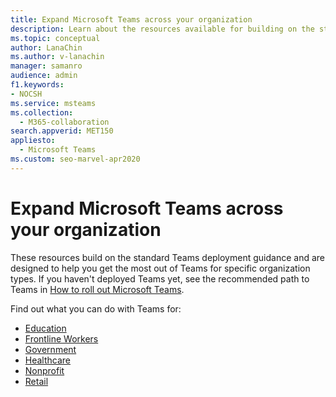 ```yaml
---
title: Expand Microsoft Teams across your organization
description: Learn about the resources available for building on the standard Teams deployment to help you get the most out of Teams for specific organization types.
ms.topic: conceptual
author: LanaChin
ms.author: v-lanachin
manager: samanro
audience: admin
f1.keywords:
- NOCSH
ms.service: msteams
ms.collection: 
  - M365-collaboration
search.appverid: MET150
appliesto: 
  - Microsoft Teams
ms.custom: seo-marvel-apr2020
---
```


# Expand Microsoft Teams across your organization

These resources build on the standard Teams deployment guidance and are designed to help you get the most out of Teams for specific organization types. If you haven't deployed Teams yet, see the recommended path to Teams in [How to roll out Microsoft Teams](../deploy-overview.md).

Find out what you can do with Teams for:

- [Education](teams-for-education-landing-page.md)
- [Frontline Workers](../flw-landing-page.md)
- [Government](teams-for-government-landing-page.md)
- [Healthcare](/microsoft-365/frontline/teams-in-hc?bc=%2fmicrosoftteams%2fbreadcrumb%2ftoc.json&toc=%2fmicrosoftteams%2ftoc.json)
- [Nonprofit](teams-for-nonprofit-landing-page.md)
- [Retail](/microsoft-365/frontline/teams-for-retail-landing-page?bc=%2fmicrosoftteams%2fbreadcrumb%2ftoc.json&toc=%2fmicrosoftteams%2ftoc.json)